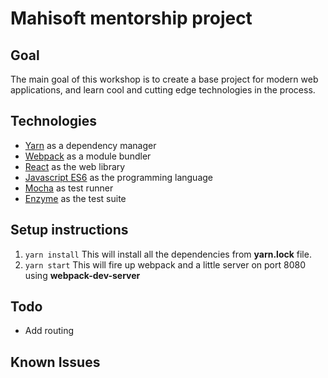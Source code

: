 # Mahisoft mentorship project

## Goal

The main goal of this workshop is to create a base project for modern web applications, and learn cool and cutting edge technologies in the process.

## Technologies

* [Yarn](https://yarnpkg.com/en/) as a dependency manager
* [Webpack](https://webpack.js.org/) as a module bundler
* [React](https://facebook.github.io/react/) as the web library
* [Javascript ES6](http://es6-features.org/) as the programming language
* [Mocha](https://mochajs.org/) as test runner
* [Enzyme](https://github.com/airbnb/enzyme) as the test suite

## Setup instructions

1. `yarn install` This will install all the dependencies from **yarn.lock** file.
2. `yarn start` This will fire up webpack and a little server on port 8080 using **webpack-dev-server**

## Todo
* Add routing

## Known Issues

